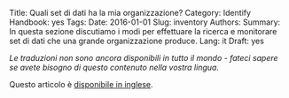 Title: Quali set di dati ha la mia organizzazione?
Category: Identify
Handbook: yes
Tags: 
Date: 2016-01-01
Slug: inventory
Authors:
Summary: In questa sezione discutiamo i modi per effettuare la ricerca e monitorare set di dati che una grande organizzazione produce.
Lang: it
Draft: yes


<em>Le traduzioni non sono ancora disponibili in tutto il mondo -  fateci sapere se avete bisogno di questo contenuto nella vostra lingua.</em>

Questo articolo è [disponibile in inglese](/en/identify/inventory).
